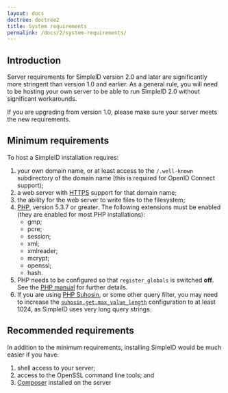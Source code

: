```yaml
---
layout: docs
doctree: doctree2
title: System requirements
permalink: /docs/2/system-requirements/
---
```


## Introduction

<div class="note">Server requirements for SimpleID version 2.0 and later are significantly more stringent than version 1.0 and earlier.
As a general rule, you will need to be hosting your own server to be able to run SimpleID 2.0 without significant workarounds.

If you are upgrading from version 1.0, please make sure your server meets the new requirements.</div>

## Minimum requirements

To host a SimpleID installation requires:

1. your own domain name, or at least access to the `/.well-known` subdirectory of the domain name
(this is required for OpenID Connect support);
2. a web server with [HTTPS](#https) support for that domain name;
3. the ability for the web server to write files to the filesystem;
4. [PHP](http://www.php.net/), version 5.3.7 or greater.  The following extensions must be enabled (they are enabled for most PHP installations):
    - gmp;
    - pcre;
    - session;
    - xml;
    - xmlreader;
    - mcrypt;
    - openssl;
    - hash.
5. PHP needs to be configured so that <code>register_globals</code> is switched **off**. See the [PHP manual](http://www.php.net/manual/en/security.globals.php) for further details.
6. If you are using [PHP Suhosin](http://www.hardened-php.net/suhosin/index.html), or some other query filter, you may need to increase the [`suhosin.get.max_value_length`](http://www.hardened-php.net/suhosin/configuration.html#suhosin.get.max_value_length) configuration to at least 1024, as SimpleID uses very long query strings.


## Recommended requirements

In addition to the minimum requirements, installing SimpleID would be much easier if you have: 

1. shell access to your server;
2. access to the OpenSSL command line tools; and
3. [Composer](https://getcomposer.org/) installed on the server
